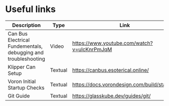 # Useful links
| Description | Type | Link |
|---------|--------|--------|
| Can Bus Electrical Fundementals, debugging and troubleshooting | Video | <https://www.youtube.com/watch?v=ulcKnrPmJqM> |
| Klipper Can Setup | Textual | <https://canbus.esoterical.online/> |
| Voron Initial Startup Checks | Textual | <https://docs.vorondesign.com/build/startup/> |
| Git Guide | Textual | <https://glasskube.dev/guides/git/>
